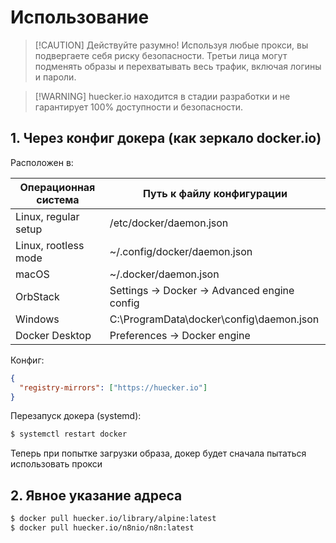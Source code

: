 # Использование

> [!CAUTION] Действуйте разумно!
> Используя любые прокси, вы подвергаете себя риску безопасности.
> Третьи лица могут подменять образы и перехватывать весь трафик, включая логины и пароли.

> [!WARNING] huecker.io находится в стадии разработки и не гарантирует 100% доступности и безопасности.

## 1. Через конфиг докера (как зеркало docker.io)

Расположен в:

| Операционная система | Путь к файлу конфигурации                    |
| -------------------- | -------------------------------------------- |
| Linux, regular setup | /etc/docker/daemon.json                      |
| Linux, rootless mode | ~/.config/docker/daemon.json                 |
| macOS                | ~/.docker/daemon.json                        |
| OrbStack             | Settings -> Docker -> Advanced engine config |
| Windows              | C:\ProgramData\docker\config\daemon.json     |
| Docker Desktop       | Preferences -> Docker engine                 |

Конфиг:

```json
{
  "registry-mirrors": ["https://huecker.io"]
}
```

Перезапуск докера (systemd):

```bash
$ systemctl restart docker
```

Теперь при попытке загрузки образа, докер будет сначала пытаться использовать прокси

## 2. Явное указание адреса

```bash
$ docker pull huecker.io/library/alpine:latest
$ docker pull huecker.io/n8nio/n8n:latest
```
